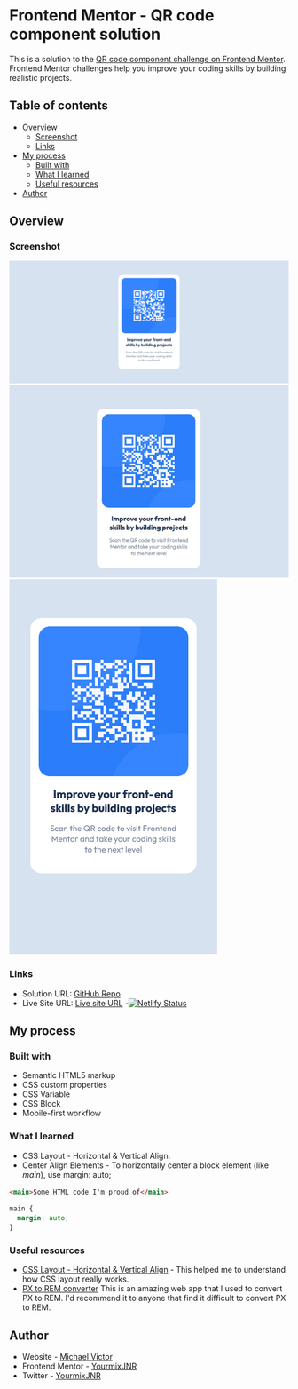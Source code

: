 # Frontend Mentor - QR code component solution

This is a solution to the [QR code component challenge on Frontend Mentor](https://www.frontendmentor.io/challenges/qr-code-component-iux_sIO_H). Frontend Mentor challenges help you improve your coding skills by building realistic projects. 

## Table of contents

- [Overview](#overview)
  - [Screenshot](#screenshot)
  - [Links](#links)
- [My process](#my-process)
  - [Built with](#built-with)
  - [What I learned](#what-i-learned)
  - [Useful resources](#useful-resources)
- [Author](#author)

## Overview

### Screenshot

![](screenshot/Screenshot_1.png)
![](screenshot/Screenshot_2.jpg)
![](screenshot/Screenshot_3.png)

### Links

- Solution URL: [GitHub Repo](https://github.com/YourmixJNR/URL-shortener.git)
- Live Site URL: [Live site URL](https://yourmixjnr-qr-code-component.netlify.app/) -[![Netlify Status](https://api.netlify.com/api/v1/badges/5fc3ab66-5284-42be-9308-667a67cec300/deploy-status)](https://app.netlify.com/sites/visionary-panda-a0c679/deploys)

## My process

### Built with

- Semantic HTML5 markup
- CSS custom properties
- CSS Variable
- CSS Block
- Mobile-first workflow

### What I learned

- CSS Layout - Horizontal & Vertical Align.
- Center Align Elements - To horizontally center a block element (like *main*), use margin: auto;

```html
<main>Some HTML code I'm proud of</main>
```
```css
main {
  margin: auto;
}
```

### Useful resources

- [CSS Layout - Horizontal & Vertical Align](https://www.w3schools.com/css/css_align.asp) - This helped me to understand how CSS layout really works.
- [PX to REM converter](https://nekocalc.com/px-to-rem-converter)   This is an amazing web app that I used to convert PX to REM. I'd recommend it to anyone that find it difficult to convert PX to REM.

## Author

- Website - [Michael Victor](https://www.webtor.xyz)
- Frontend Mentor - [YourmixJNR](https://www.frontendmentor.io/profile/YourmixJNR)
- Twitter - [YourmixJNR](https://twitter.com/YourmixJNR)
